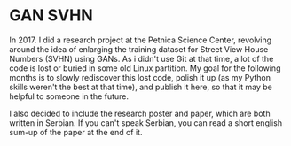# GAN SVHN

In 2017. I did a research project at the Petnica Science Center, revolving around the idea of enlarging the training dataset for Street View House Numbers (SVHN) using GANs. As i didn't use Git at that time, a lot of the code is lost or buried in some old Linux partition. My goal for the following months is to slowly rediscover this lost code, polish it up (as my Python skills weren't the best at that time), and publish it here, so that it may be helpful to someone in the future.

I also decided to include the research poster and paper, which are both written in Serbian. If you can't speak Serbian, you can read a short english sum-up of the paper at the end of it.
